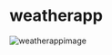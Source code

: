 # weatherapp
![weatherappimage](https://user-images.githubusercontent.com/115917238/209614365-ee62dff0-0cd6-415c-9c0f-fe5ec4f5f069.PNG)

